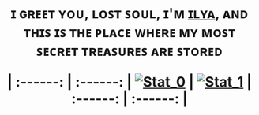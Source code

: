 <h1 align="center">ɪ ɢʀᴇᴇᴛ ʏᴏᴜ, ʟᴏꜱᴛ ꜱᴏᴜʟ, ɪ'ᴍ <a href="https://t.me/disbalanss">ɪʟʏᴀ</a>, ᴀɴᴅ ᴛʜɪꜱ ɪꜱ ᴛʜᴇ ᴘʟᴀᴄᴇ ᴡʜᴇʀᴇ ᴍʏ ᴍᴏꜱᴛ ꜱᴇᴄʀᴇᴛ ᴛʀᴇᴀꜱᴜʀᴇꜱ ᴀʀᴇ ꜱᴛᴏʀᴇᴅ
  
| :------:  | :------:  |
[![Stat_0](https://github-readme-stats.vercel.app/api?username=ZEF-hub&show_icons=true&theme=gotham&border_color=0C1014)](https://github.com/ZEF-hub) | [![Stat_1](https://github-readme-stats.vercel.app/api/top-langs/?username=ZEF-hub&theme=gotham&layout=compact&border_color=0C1014&card_width=445)](https://github.com/ZEF-hub)
| :------:  | :------:  |

<!---
[![My Code::Stats history graph](https://codestats-readme.wegfan.cn/history-graph/ZEF-hub?bg_color=0C1014&text_color=29A284)](https://codestats.net/users/ZEF-hub)
-->
